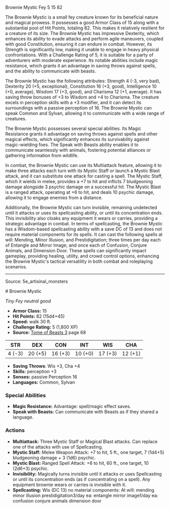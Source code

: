 <MonsterName/>Brownie Mystic</MonsterName>
<CreatureType/>Fey</CreatureType>
<CR/>5</CR>
<AC/>15</AC>
<HP/>82</HP>
<summary>The Brownie Mystic is a small fey creature known for its beneficial nature and magical prowess. It possesses a good Armor Class of 15 along with a substantial pool of Hit Points, totaling 82. This makes it relatively resilient for a creature of its size. The Brownie Mystic has impressive Dexterity, which enhances its ability to evade attacks and perform agile maneuvers, coupled with good Constitution, ensuring it can endure in combat. However, its Strength is significantly low, making it unable to engage in heavy physical confrontations. With a Challenge Rating of 5, it is suitable for a party of adventurers with moderate experience. Its notable abilities include magic resistance, which grants it an advantage in saving throws against spells, and the ability to communicate with beasts.</summary>

<detail>

The Brownie Mystic has the following attributes: Strength 4 (-3, very bad), Dexterity 20 (+5, exceptional), Constitution 16 (+3, good), Intelligence 10 (+0, average), Wisdom 17 (+3, good), and Charisma 12 (+1, average). It has saving throw bonuses of +3 to Wisdom and +4 to Charisma. The creature excels in perception skills with a +3 modifier, and it can detect its surroundings with a passive perception of 16. The Brownie Mystic can speak Common and Sylvan, allowing it to communicate with a wide range of creatures.

The Brownie Mystic possesses several special abilities. Its Magic Resistance grants it advantage on saving throws against spells and other magical effects, which significantly enhances its survivability against magic-wielding foes. The Speak with Beasts ability enables it to communicate seamlessly with animals, fostering potential alliances or gathering information from wildlife.

In combat, the Brownie Mystic can use its Multiattack feature, allowing it to make three attacks each turn with its Mystic Staff or launch a Mystic Blast attack, and it can substitute one attack for casting a spell. The Mystic Staff, which it wields in melee, provides a +7 to hit and inflicts 7 bludgeoning damage alongside 3 psychic damage on a successful hit. The Mystic Blast is a ranged attack, operating at +6 to hit, and deals 10 psychic damage, allowing it to engage enemies from a distance.

Additionally, the Brownie Mystic can turn invisible, remaining undetected until it attacks or uses its spellcasting ability, or until its concentration ends. This invisibility also cloaks any equipment it wears or carries, providing a strategic advantage in combat. In terms of spellcasting, the Brownie Mystic has a Wisdom-based spellcasting ability with a save DC of 13 and does not require material components for its spells. It can cast the following spells at will: Mending, Minor Illusion, and Prestidigitation; three times per day each of Entangle and Mirror Image; and once each of Confusion, Conjure Animals, and Dimension Door. These spells can significantly impact gameplay, providing healing, utility, and crowd control options, enhancing the Brownie Mystic's tactical versatility in both combat and roleplaying scenarios.</detail>



---

Source: 5e_artisinal_monsters

<statblock>
# Brownie Mystic

*Tiny* *Fey* *neutral good*

- **Armor Class:** 15
- **Hit Points:** 82 (15d4+45)
- **Speed:** walk 30 ft.
- **Challenge Rating:** 5 (1,800 XP)
- **Source:** [Tome of Beasts 3](https://koboldpress.com/kpstore/product/tome-of-beasts-3-for-5th-edition/) page 68

| STR | DEX | CON | INT | WIS | CHA |
| --- | --- | --- | --- | --- | --- |
| 4 (-3) | 20 (+5) | 16 (+3) | 10 (+0) | 17 (+3) | 12 (+1) |

- **Saving Throws**: Wis +3, Cha +4
- **Skills:** perception +3
- **Senses:** passive Perception 16
- **Languages:** Common, Sylvan

### Special Abilities

- **Magic Resistance:** Advantage: spell/magic effect saves.
- **Speak with Beasts:** Can communicate with Beasts as if they shared a language.

### Actions

- **Multiattack:** Three Mystic Staff or Magical Blast attacks. Can replace one of the attacks with use of Spellcasting.
- **Mystic Staff:** Melee Weapon Attack: +7 to hit, 5 ft., one target, 7 (1d4+5) bludgeoning damage + 3 (1d6) psychic.
- **Mystic Blast:** Ranged Spell Attack: +6 to hit, 60 ft., one target, 10 (2d6+3) psychic.
- **Invisibility:** Magically turns invisible until it attacks or uses Spellcasting or until its concentration ends (as if concentrating on a spell). Any equipment brownie wears or carries is invisible with it.
- **Spellcasting:** Wis (DC 13) no material components: At will: mending minor illusion prestidigitation3/day ea: entangle mirror image1/day ea: confusion conjure animals dimension door


</statblock>


